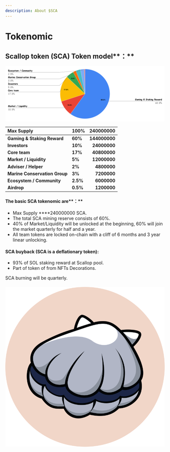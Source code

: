 ```yaml
---
description: About $SCA
---
```


# Tokenomic

## **Scallop** token **\(SCA\)** Token model**：**

![](../.gitbook/assets/chart.png)

| Max Supply | **100%** | 240000000 |
| :--- | :--- | ---: |
| **Gaming & Staking Reward** | **60%** | **144000000** |
| **Investors** | **10%** | **24000000** |
| **Core team**  | **17%** | **40800000** |
| **Market / Liquidity** | **5%** | **12000000** |
| **Adviser / Helper** | **2%** | **4800000** |
| **Marine Conservation Group** | **3%** | **7200000** |
| **Ecosystem / Community** | **2.5%** | **6000000** |
| **Airdrop** | **0.5%** | **1200000** |



#### The basic SCA tokenomic are**：**

* Max Supply ****240000000 SCA.
* The total SCA mining reserve consists of 60%.
* 40% of Market/Liquidity will be unlocked at the beginning, 60% will join the market quarterly for half and a year.
* All team tokens are locked on-chain with a cliff of 6 months and 3 year linear unlocking.

#### SCA buyback \(SCA is a deflationary token\):

* 93% of SOL staking reward at Scallop pool.
* Part of token of from NFTs Decorations.

SCA burning will be quarterly.



#### 

![](../.gitbook/assets/scallop.svg)



#### 

